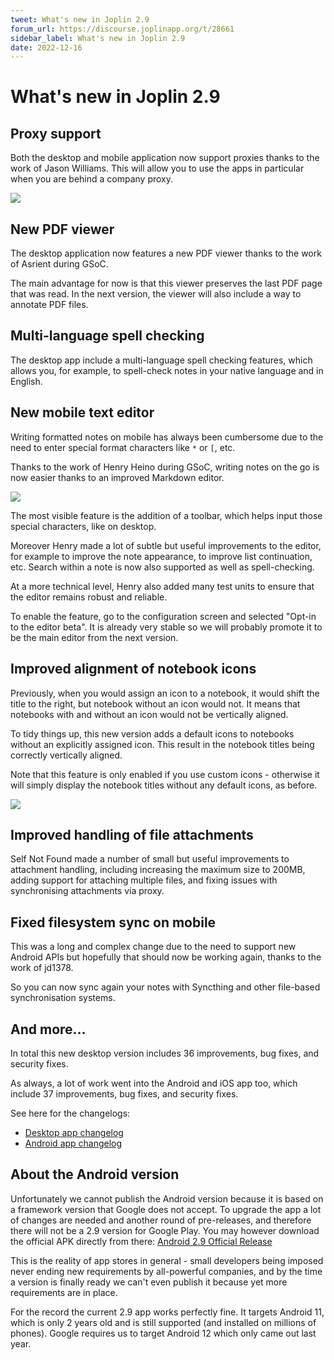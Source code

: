 ```yaml
---
tweet: What's new in Joplin 2.9
forum_url: https://discourse.joplinapp.org/t/28661
sidebar_label: What's new in Joplin 2.9
date: 2022-12-16
---
```


# What's new in Joplin 2.9

## Proxy support

Both the desktop and mobile application now support proxies thanks to the work of Jason Williams. This will allow you to use the apps in particular when you are behind a company proxy.

![](https://raw.githubusercontent.com/laurent22/joplin/dev/Assets/WebsiteAssets/images/news/20221216-proxy-support.png)

## New PDF viewer

The desktop application now features a new PDF viewer thanks to the work of Asrient during GSoC.

The main advantage for now is that this viewer preserves the last PDF page that was read. In the next version, the viewer will also include a way to annotate PDF files.

## Multi-language spell checking

The desktop app include a multi-language spell checking features, which allows you, for example, to spell-check notes in your native language and in English.

## New mobile text editor

Writing formatted notes on mobile has always been cumbersome due to the need to enter special format characters like `*` or `[`, etc.

Thanks to the work of Henry Heino during GSoC, writing notes on the go is now easier thanks to an improved Markdown editor.

![](https://raw.githubusercontent.com/laurent22/joplin/dev/Assets/WebsiteAssets/images/news/20221216-mobile-beta-editor.png)

The most visible feature is the addition of a toolbar, which helps input those special characters, like on desktop.

Moreover Henry made a lot of subtle but useful improvements to the editor, for example to improve the note appearance, to improve list continuation, etc. Search within a note is now also supported as well as spell-checking.

At a more technical level, Henry also added many test units to ensure that the editor remains robust and reliable.

To enable the feature, go to the configuration screen and selected "Opt-in to the editor beta". It is already very stable so we will probably promote it to be the main editor from the next version.

## Improved alignment of notebook icons

Previously, when you would assign an icon to a notebook, it would shift the title to the right, but notebook without an icon would not. It means that notebooks with and without an icon would not be vertically aligned.

To tidy things up, this new version adds a default icons to notebooks without an explicitly assigned icon. This result in the notebook titles being correctly vertically aligned.

Note that this feature is only enabled if you use custom icons - otherwise it will simply display the notebook titles without any default icons, as before.

![](https://raw.githubusercontent.com/laurent22/joplin/dev/Assets/WebsiteAssets/images/news/20221216-notebook-icons.png)

## Improved handling of file attachments

Self Not Found made a number of small but useful improvements to attachment handling, including increasing the maximum size to 200MB, adding support for attaching multiple files, and fixing issues with synchronising attachments via proxy.

## Fixed filesystem sync on mobile

This was a long and complex change due to the need to support new Android APIs but hopefully that should now be working again, thanks to the work of jd1378.

So you can now sync again your notes with Syncthing and other file-based synchronisation systems.

## And more...

In total this new desktop version includes 36 improvements, bug fixes, and security fixes.

As always, a lot of work went into the Android and iOS app too, which include 37 improvements, bug fixes, and security fixes.

See here for the changelogs:

- [Desktop app changelog](https://joplinapp.org/changelog/)
- [Android app changelog](https://joplinapp.org/changelog_android/)

## About the Android version

Unfortunately we cannot publish the Android version because it is based on a framework version that Google does not accept. To upgrade the app a lot of changes are needed and another round of pre-releases, and therefore there will not be a 2.9 version for Google Play. You may however download the official APK directly from there: [Android 2.9 Official Release](https://github.com/laurent22/joplin-android/releases/tag/android-v2.9.8)

This is the reality of app stores in general - small developers being imposed never ending new requirements by all-powerful companies, and by the time a version is finally ready we can't even publish it because yet more requirements are in place.

For the record the current 2.9 app works perfectly fine. It targets Android 11, which is only 2 years old and is still supported (and installed on millions of phones). Google requires us to target Android 12 which only came out last year.